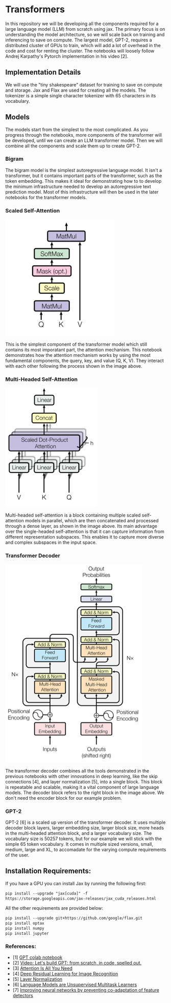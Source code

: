 # Transformers
In this repository we will be developing all the components required for a large language model (LLM) from scratch using jax. The primary focus is on understanding the model architecture, so we will scale back on training and inferencing to save on compute. The largest model, GPT-2, requires a distributed cluster of GPUs to train, which will add a lot of overhead in the code and cost for renting the cluster. The notebooks will loosely follow Andrej Karpathy's Pytorch implementation in his video [2].

## Implementation Details
We will use the "tiny shakespeare" dataset for training to save on compute and storage. Jax and Flax are used for creating all the models. The tokenizer is a simple single character tokenizer with 65 characters in its vocabulary.

## Models
The models start from the simplest to the most complicated. As you progress through the notebooks, more components of the transformer will be developed, until we can create an LLM transformer model. Then we will combine all the components and scale them up to create GPT-2. 

### Bigram
The bigram model is the simplest autoregressive language model. It isn't a transformer, but it contains important parts of the transformer, such as the token embedding. This makes it ideal for demonstrating how to to develop the minimum infrastructure needed to develop an autoregressive text prediction model. Most of this infrastructure will then be used in the later notebooks for the transformer models.

### Scaled Self-Attention
![Scaled Self-Attention](./images/scaled_self-attention.png)

This is the simplest component of the transformer model which still contains its most imporatant part, the attention mechanism. This notebook demonstrates how the attention mechanism works by using the most fundamental components, the query, key, and value (Q, K, V). They interact with each other following the process shown in the image above. 

### Multi-Headed Self-Attention
![Multi-Head Attention](./images/multi-head-attention.png)

Multi-headed self-attention is a block containing multiple scaled self-attention models in parallel, which are then concatenated and processed through a dense layer, as shown in the image above. Its main advantage over the single-headed self-attention is that it can capture information from different representation subspaces. This enables it to capture more diverse and complex subspaces in the input space.

### Transformer Decoder
![Attention Transformer Block](./images/attention_transformer_block.png)

The transformer decoder combines all the tools demonstrated in the previous notebooks with other innovations in deep learning, like the skip connections [4], and layer normalization [5], into a single block. This block is repeatable and scalable, making it a vital component of large language models. The decoder block refers to the right block in the image above. We don't need the encoder block for our example problem. 

### GPT-2
GPT-2 [6] is a scaled up version of the transformer decoder. It uses multiple decoder block layers, larger embedding size, larger block size, more heads in the multi-headed attention block, and a larger vocabulary size. The vocabulary size is 50257 tokens, but for our example we will stick with the simple 65 token vocabulary. It comes in multiple sized versions, small, medium, large and XL, to accomadate for the varying compute requirements of the user.


## Installation Requirements:
If you have a GPU you can install Jax by running the following first:
```
pip install --upgrade "jax[cuda]" -f https://storage.googleapis.com/jax-releases/jax_cuda_releases.html
```
All the other requirements are provided below:
```
pip install --upgrade git+https://github.com/google/flax.git
pip install optax
pip install numpy
pip install jupyter

```

### References:
- [1] [GPT colab notebook](https://colab.research.google.com/drive/1JMLa53HDuA-i7ZBmqV7ZnA3c_fvtXnx-?usp=sharing)
- [2] [Video: Let's build GPT: from scratch, in code, spelled out.](https://www.youtube.com/watch?v=kCc8FmEb1nY&ab_channel=AndrejKarpathy)
- [3] [Attention Is All You Need](https://arxiv.org/abs/1706.03762)
- [4] [Deep Residual Learning for Image Recognition](https://arxiv.org/abs/1512.03385)
- [5] [Layer Normalization](https://arxiv.org/abs/1607.06450)
- [6] [Language Models are Unsupervised Multitask Learners](https://d4mucfpksywv.cloudfront.net/better-language-models/language-models.pdf)
- [7] [Improving neural networks by preventing co-adaptation of feature detectors](https://arxiv.org/abs/1207.0580)